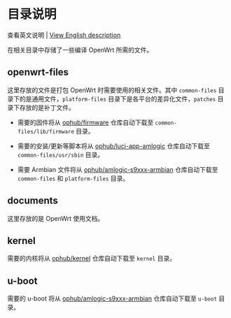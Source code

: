 # 目录说明

查看英文说明 | [View English description](README.md)

在相关目录中存储了一些编译 OpenWrt 所需的文件。

## openwrt-files

这里存放的文件是打包 OpenWrt 时需要使用的相关文件。其中 `common-files` 目录下的是通用文件，`platform-files` 目录下是各平台的差异化文件，`patches` 目录下存放的是补丁文件。

- 需要的固件将从 [ophub/firmware](https://github.com/ophub/firmware) 仓库自动下载至 `common-files/lib/firmware` 目录。

- 需要的安装/更新等脚本将从 [ophub/luci-app-amlogic](https://github.com/ophub/luci-app-amlogic) 仓库自动下载至 `common-files/usr/sbin` 目录。

- 需要 Armbian 文件将从 [ophub/amlogic-s9xxx-armbian](https://github.com/ophub/amlogic-s9xxx-armbian) 仓库自动下载至 `common-files` 和 `platform-files` 目录。

## documents

这里存放的是 OpenWrt 使用文档。

## kernel

需要的内核将从 [ophub/kernel](https://github.com/ophub/kernel) 仓库自动下载至 `kernel` 目录。

## u-boot

需要的 u-boot 将从 [ophub/amlogic-s9xxx-armbian](https://github.com/ophub/amlogic-s9xxx-armbian/tree/main/build-armbian/u-boot) 仓库自动下载至 `u-boot` 目录。

